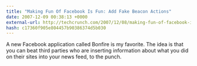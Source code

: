 ```yaml
---
title: "Making Fun Of Facebook Is Fun: Add Fake Beacon Actions"
date: 2007-12-09 00:38:13 +0000
external-url: http://techcrunch.com/2007/12/08/making-fun-of-facebook-is-fun-add-fake-beacon-actions/
hash: c17360f905e804457b90386374d5b030
---
```


A new Facebook application called Bonfire is my favorite. The idea is that you can beat third parties who are inserting information about what you did on their sites into your news feed, to the punch.
